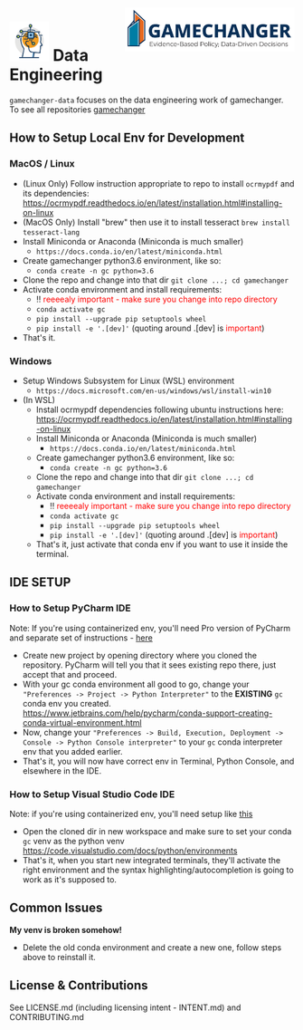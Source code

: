 <img src="./img/tags/GAMECHANGER-NoPentagon_RGB@3x.png" align="right"
     alt="Mission Vision Icons" width="300" >

<h1>
<img src="./img/icons/RPA.png" alt="Data Engineering" width="70" aling="left"  >
     Data Engineering
</h1> 

`gamechanger-data` focuses on the data engineering work of gamechanger. To see all repositories [gamechanger](https://github.com/dod-advana/gamechanger)


## How to Setup Local Env for Development

### MacOS / Linux
- (Linux Only) Follow instruction appropriate to repo to install `ocrmypdf` and its dependencies: https://ocrmypdf.readthedocs.io/en/latest/installation.html#installing-on-linux
- (MacOS Only) Install "brew" then use it to install tesseract `brew install tesseract-lang `
- Install Miniconda or Anaconda (Miniconda is much smaller)
    - `https://docs.conda.io/en/latest/miniconda.html`
- Create gamechanger python3.6 environment, like so:
    - `conda create -n gc python=3.6`
- Clone the repo and change into that dir `git clone ...; cd gamechanger`
- Activate conda environment and install requirements:
    - :bangbang: <span style="color:red"> reeeealy important - make sure you change into repo directory</span>
    - `conda activate gc`
    - `pip install --upgrade pip setuptools wheel`
    - `pip install -e '.[dev]'`  (quoting around .[dev] is <span style="color:red">important</span>)
- That's it.

### Windows

- Setup Windows Subsystem for Linux (WSL) environment
    - `https://docs.microsoft.com/en-us/windows/wsl/install-win10`
- (In WSL)
    - Install ocrmypdf dependencies following ubuntu instructions here: https://ocrmypdf.readthedocs.io/en/latest/installation.html#installing-on-linux
    - Install Miniconda or Anaconda (Miniconda is much smaller)
        - `https://docs.conda.io/en/latest/miniconda.html`
    - Create gamechanger python3.6 environment, like so:
        - `conda create -n gc python=3.6`
    - Clone the repo and change into that dir `git clone ...; cd gamechanger`
    - Activate conda environment and install requirements:
        - :bangbang: <span style="color:red"> reeeealy important - make sure you change into repo directory</span>
        - `conda activate gc`
        - `pip install --upgrade pip setuptools wheel`
        - `pip install -e '.[dev]'` (quoting around .[dev] is <span style="color:red">important</span>)
    - That's it, just activate that conda env if you want to use it inside the terminal.
    
## IDE SETUP

### How to Setup PyCharm IDE

Note: If you're using containerized env, you'll need Pro version of PyCharm and separate set of instructions - [here](https://www.jetbrains.com/help/pycharm/using-docker-as-a-remote-interpreter.html)


- Create new project by opening directory where you cloned the repository. PyCharm will
tell you that it sees existing repo there, just accept that and proceed.
- With your gc conda environment all good to go, change your `"Preferences -> Project -> Python Interpreter"`
to the **EXISTING** `gc` conda env you created. https://www.jetbrains.com/help/pycharm/conda-support-creating-conda-virtual-environment.html
- Now, change your `"Preferences -> Build, Execution, Deployment -> Console -> Python Console interpreter"`
to your `gc` conda interpreter env that you added earlier.
- That's it, you will now have correct env in Terminal, Python Console, and elsewhere in the IDE.

### How to Setup Visual Studio Code IDE

Note: if you're using containerized env, you'll need setup like [this](https://code.visualstudio.com/learn/develop-cloud/containers)

- Open the cloned dir in new workspace and make sure to set your conda `gc` venv as the python venv
https://code.visualstudio.com/docs/python/environments
- That's it, when you start new integrated terminals, they'll activate the right environment and
the syntax highlighting/autocompletion is going to work as it's supposed to.

## Common Issues

**My venv is broken somehow!**
- Delete the old conda environment and create a new one,
follow steps above to reinstall it.

## License & Contributions
See LICENSE.md (including licensing intent - INTENT.md) and CONTRIBUTING.md